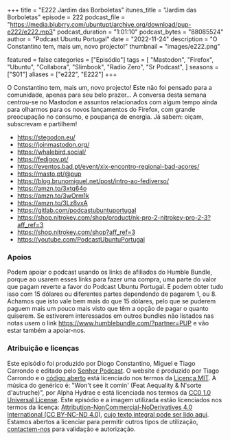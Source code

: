 +++
title = "E222 Jardim das Borboletas"
itunes_title = "Jardim das Borboletas"
episode = 222
podcast_file = "https://media.blubrry.com/ubuntupt/archive.org/download/pup-e222/e222.mp3"
podcast_duration = "1:01:10"
podcast_bytes = "88085524"
author = "Podcast Ubuntu Portugal"
date = "2022-11-24"
description = "O Constantino tem, mais um, novo projecto!"
thumbnail = "images/e222.png"

featured = false
categories = ["Episódio"]
tags = [
  "Mastodon",
  "Firefox",
  "Ubuntu",
  "Collabora",
  "Slimbook",
  "Radio Zero",
  "Sr Podcast",
]
seasons = ["S01"]
aliases = ["e222", "E222"]
+++

O Constantino tem, mais um, novo projecto! Este não foi pensado para a comunidade, apenas para seu belo prazer... A conversa desta semana centrou-se no Mastodon e assuntos relacionados com algum tempo ainda para olharmos para os novos lançamentos do Firefox, com grande preocupação no consumo, e poupança de energia.
Já sabem: oiçam, subscrevam e partilhem!

* https://stegodon.eu/
* https://joinmastodon.org/
* https://whalebird.social/
* https://fedigov.pt/
* https://eventos.bad.pt/event/xix-encontro-regional-bad-acores/
* https://masto.pt/@pup
* https://blog.brunomiguel.net/post/intro-ao-fediverso/
* https://amzn.to/3xtq64o
* https://amzn.to/3wOrm1k
* https://amzn.to/3Lz8vxA
* https://gitlab.com/podcastubuntuportugal
* https://shop.nitrokey.com/shop/product/nk-pro-2-nitrokey-pro-2-3?aff_ref=3
* https://shop.nitrokey.com/shop?aff_ref=3
* https://youtube.com/PodcastUbuntuPortugal


### Apoios
Podem apoiar o podcast usando os links de afiliados do Humble Bundle, porque ao usarem esses links para fazer uma compra, uma parte do valor que pagam reverte a favor do Podcast Ubuntu Portugal.
E podem obter tudo isso com 15 dólares ou diferentes partes dependendo de pagarem 1, ou 8.
Achamos que isto vale bem mais do que 15 dólares, pelo que se puderem paguem mais um pouco mais visto que têm a opção de pagar o quanto quiserem.
Se estiverem interessados em outros bundles não listados nas notas usem o link https://www.humblebundle.com/?partner=PUP e vão estar também a apoiar-nos.

### Atribuição e licenças
Este episódio foi produzido por Diogo Constantino, Miguel e Tiago Carrondo e editado pelo [Senhor Podcast](https://senhorpodcast.pt/).
O website é produzido por Tiago Carrondo e o [código aberto](https://gitlab.com/podcastubuntuportugal/website) está licenciado nos termos da [Licença MIT](https://gitlab.com/podcastubuntuportugal/website/main/LICENSE).
A música do genérico é: "Won't see it comin' (Feat Aequality & N'sorte d'autruche)", por Alpha Hydrae e está licenciada nos termos da [CC0 1.0 Universal License](https://creativecommons.org/publicdomain/zero/1.0/).
Este episódio e a imagem utilizada estão licenciados nos termos da licença: [Attribution-NonCommercial-NoDerivatives 4.0 International (CC BY-NC-ND 4.0)](https://creativecommons.org/licenses/by-nc-nd/4.0/), [cujo texto integral pode ser lido aqui](https://creativecommons.org/licenses/by-nc-nd/4.0/legalcode). Estamos abertos a licenciar para permitir outros tipos de utilização, [contactem-nos](https://podcastubuntuportugal.org/contactos) para validação e autorização.

